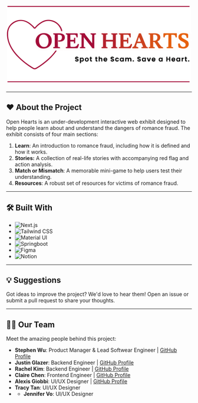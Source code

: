 <div align="center">
  <img src="open-hearts/src/components/images/landing-image.svg" width="500"/>
</div>

### 

---

## ❤️ About the Project  

Open Hearts is an under-development interactive web exhibit designed to help people learn about and understand the dangers of romance fraud. The exhibit consists of four main sections:

1. **Learn**: An introduction to romance fraud, including how it is defined and how it works.
2. **Stories:** A collection of real-life stories with accompanying red flag and action analysis.
3. **Match or Mismatch**: A memorable mini-game to help users test their understanding.
4. **Resources**: A robust set of resources for victims of romance fraud.

---

## 🛠️ Built With  
- ![Next.js](https://img.shields.io/badge/next.js-000000?style=for-the-badge&logo=nextdotjs&logoColor=white)  
- ![Tailwind CSS](https://img.shields.io/badge/TailwindCSS-38B2AC?style=for-the-badge&logo=tailwind-css&logoColor=white)  
- ![Material UI](https://img.shields.io/badge/Material--UI-0081CB?style=for-the-badge&logo=mui&logoColor=white)  
- ![Springboot](https://img.shields.io/badge/SpringBoot-6DB33F?style=flat-square&logo=Spring&logoColor=white)  
- ![Figma](https://img.shields.io/badge/Figma-F24E1E?style=for-the-badge&logo=figma&logoColor=white)  
- ![Notion](https://img.shields.io/badge/Notion-000000?style=for-the-badge&logo=notion&logoColor=white)

---

## 💡 Suggestions  
Got ideas to improve the project? We'd love to hear them! Open an issue or submit a pull request to share your thoughts.  

---

## 👩‍💻 Our Team  
Meet the amazing people behind this project:  
- **Stephen Wu**: Product Manager & Lead Softwear Engineer | [GitHub Profile](https://github.com/heavens-potato)  
- **Justin Glazer**: Backend Engineer | [GitHub Profile](https://github.com/justin-glazer)
- **Rachel Kim**: Backend Engineer | [GitHub Profile](https://github.com/RachelK23)
- **Claire Chen**: Frontend Engineer | [GitHub Profile](https://github.com/cc13985)
- **Alexis Giobbi**: UI/UX Designer | [GitHub Profile](https://github.com/alexisgiobbi)
- **Tracy Tan**: UI/UX Designer
- - **Jennifer Vo**: UI/UX Designer
  
